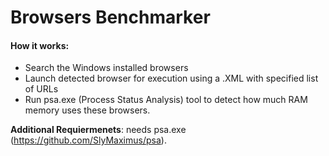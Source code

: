 # Browsers Benchmarker

#### How it works:
- Search the Windows installed browsers 
- Launch detected browser for execution using a .XML with specified list of URLs 
- Run psa.exe (Process Status Analysis) tool to detect how much RAM memory uses these browsers.

__Additional Requiermenets__: needs psa.exe (https://github.com/SlyMaximus/psa).
